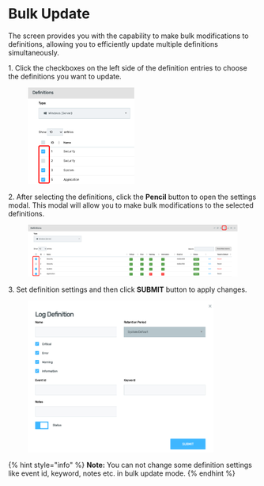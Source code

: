 # Bulk Update

The screen provides you with the capability to make bulk modifications to definitions, allowing you to efficiently update multiple definitions simultaneously.&#x20;

1\.      Click the checkboxes on the left side of the definition entries to choose the definitions you want to update.&#x20;

<div align="left">

<figure><img src="../../../.gitbook/assets/image (747).png" alt="" width="215"><figcaption></figcaption></figure>

</div>

2\.      After selecting the definitions, click the **Pencil** button to open the settings modal. This modal will allow you to make bulk modifications to the selected definitions.&#x20;

<figure><img src="../../../.gitbook/assets/image (746).png" alt=""><figcaption></figcaption></figure>

3\.      Set definition settings and then click **SUBMIT** button to apply changes.&#x20;

<div align="left">

<figure><img src="../../../.gitbook/assets/image (748).png" alt="" width="375"><figcaption></figcaption></figure>

</div>

{% hint style="info" %}
**Note:** You can not change some definition settings like event id, keyword, notes etc. in bulk update mode.
{% endhint %}
